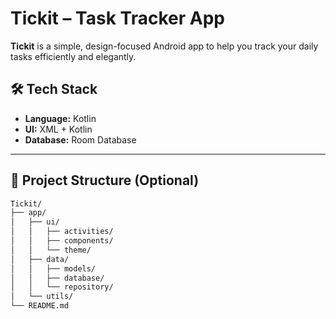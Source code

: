 # Tickit – Task Tracker App

**Tickit** is a simple, design-focused Android app to help you track your daily tasks efficiently and elegantly.



## 🛠️ Tech Stack

- **Language:** Kotlin
- **UI:** XML + Kotlin
- **Database:** Room Database

---

## 📂 Project Structure (Optional)

```bash
Tickit/
├── app/
│   ├── ui/
│   │   ├── activities/
│   │   ├── components/
│   │   └── theme/
│   ├── data/
│   │   ├── models/
│   │   ├── database/
│   │   └── repository/
│   └── utils/
└── README.md
